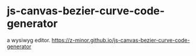 # js-canvas-bezier-curve-code-generator
a wysiwyg editor.
https://z-minor.github.io/js-canvas-bezier-curve-code-generator
